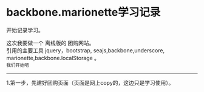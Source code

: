 backbone.marionette学习记录
===================
开始记录学习。<br/>

这次我要做一个 离线版的 团购网站。<br/>
引用的主要工具 jquery，bootstrap, seajs,backbone,underscore, marionette,backbone.localStorage 。<br/>
`我们开始吧`

---
1.第一步，先建好团购页面（页面是网上copy的，这边只是学习使用）。<br/>



